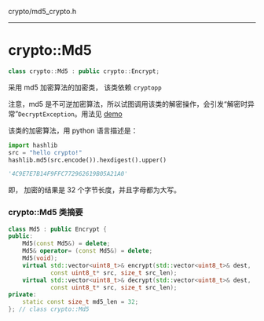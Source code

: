 crypto/md5_crypto.h

----------

# crypto::Md5

```cpp
class crypto::Md5 : public crypto::Encrypt;
```

采用 md5 加密算法的加密类， 该类依赖 `cryptopp`

注意，md5 是不可逆加密算法，所以试图调用该类的解密操作，会引发“解密时异常”`DecryptException`。用法见 [demo](./demo.md#md5)

该类的加密算法，用 python 语言描述是：

```python
import hashlib
src = "hello crypto!"
hashlib.md5(src.encode()).hexdigest().upper()

'4C9E7E7B14F9FFC772962619B05A21A0'
```

即， 加密的结果是 32 个字节长度，并且字母都为大写。

### crypto::Md5 类摘要

```cpp
class Md5 : public Encrypt {
public:
    Md5(const Md5&) = delete;
    Md5& operator= (const Md5&) = delete;
    Md5(void);
    virtual std::vector<uint8_t>& encrypt(std::vector<uint8_t>& dest, 
            const uint8_t* src, size_t src_len);
    virtual std::vector<uint8_t>& decrypt(std::vector<uint8_t>& dest, 
            const uint8_t* src, size_t src_len);
private:
    static const size_t md5_len = 32;
}; // class crypto::Md5
```